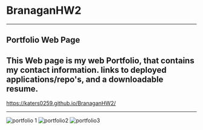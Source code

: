 # BranaganHW2
------
Portfolio Web Page
-----
This Web page is my web Portfolio, that contains my contact information. links to deployed applications/repo's, and a downloadable resume.
-----

https://katers0259.github.io/BranaganHW2/

-----
![portfolio 1](https://user-images.githubusercontent.com/69743567/104151256-c713d700-5399-11eb-9f32-d970949d0cfb.PNG)
![portfolio2](https://user-images.githubusercontent.com/69743567/104151257-c7ac6d80-5399-11eb-849f-94758eb1f319.PNG)
![portfolio3](https://user-images.githubusercontent.com/69743567/104151258-c7ac6d80-5399-11eb-8f54-586471808c71.PNG)

